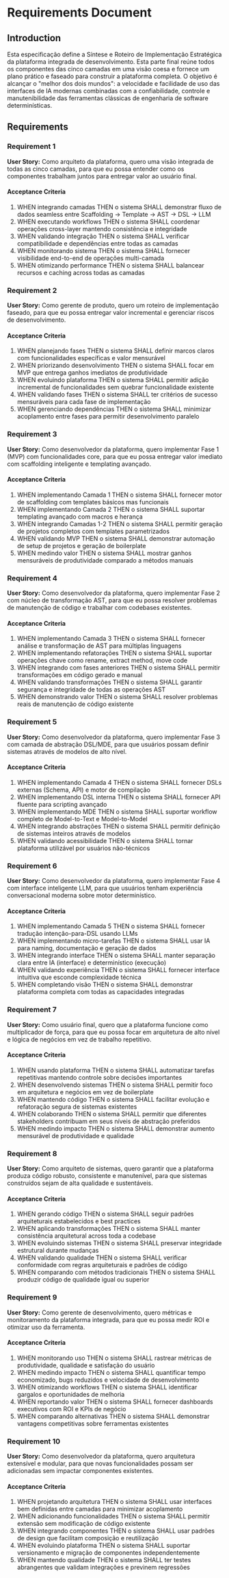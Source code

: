 # Requirements Document

## Introduction

Esta especificação define a Síntese e Roteiro de Implementação Estratégica da plataforma integrada de desenvolvimento. Esta parte final reúne todos os componentes das cinco camadas em uma visão coesa e fornece um plano prático e faseado para construir a plataforma completa. O objetivo é alcançar o "melhor dos dois mundos": a velocidade e facilidade de uso das interfaces de IA modernas combinadas com a confiabilidade, controle e manutenibilidade das ferramentas clássicas de engenharia de software determinísticas.

## Requirements

### Requirement 1

**User Story:** Como arquiteto da plataforma, quero uma visão integrada de todas as cinco camadas, para que eu possa entender como os componentes trabalham juntos para entregar valor ao usuário final.

#### Acceptance Criteria

1. WHEN integrando camadas THEN o sistema SHALL demonstrar fluxo de dados seamless entre Scaffolding → Template → AST → DSL → LLM
2. WHEN executando workflows THEN o sistema SHALL coordenar operações cross-layer mantendo consistência e integridade
3. WHEN validando integração THEN o sistema SHALL verificar compatibilidade e dependências entre todas as camadas
4. WHEN monitorando sistema THEN o sistema SHALL fornecer visibilidade end-to-end de operações multi-camada
5. WHEN otimizando performance THEN o sistema SHALL balancear recursos e caching across todas as camadas

### Requirement 2

**User Story:** Como gerente de produto, quero um roteiro de implementação faseado, para que eu possa entregar valor incremental e gerenciar riscos de desenvolvimento.

#### Acceptance Criteria

1. WHEN planejando fases THEN o sistema SHALL definir marcos claros com funcionalidades específicas e valor mensurável
2. WHEN priorizando desenvolvimento THEN o sistema SHALL focar em MVP que entrega ganhos imediatos de produtividade
3. WHEN evoluindo plataforma THEN o sistema SHALL permitir adição incremental de funcionalidades sem quebrar funcionalidade existente
4. WHEN validando fases THEN o sistema SHALL ter critérios de sucesso mensuráveis para cada fase de implementação
5. WHEN gerenciando dependências THEN o sistema SHALL minimizar acoplamento entre fases para permitir desenvolvimento paralelo

### Requirement 3

**User Story:** Como desenvolvedor da plataforma, quero implementar Fase 1 (MVP) com funcionalidades core, para que eu possa entregar valor imediato com scaffolding inteligente e templating avançado.

#### Acceptance Criteria

1. WHEN implementando Camada 1 THEN o sistema SHALL fornecer motor de scaffolding com templates básicos mas funcionais
2. WHEN implementando Camada 2 THEN o sistema SHALL suportar templating avançado com macros e herança
3. WHEN integrando Camadas 1-2 THEN o sistema SHALL permitir geração de projetos completos com templates parametrizados
4. WHEN validando MVP THEN o sistema SHALL demonstrar automação de setup de projetos e geração de boilerplate
5. WHEN medindo valor THEN o sistema SHALL mostrar ganhos mensuráveis de produtividade comparado a métodos manuais

### Requirement 4

**User Story:** Como desenvolvedor da plataforma, quero implementar Fase 2 com núcleo de transformação AST, para que eu possa resolver problemas de manutenção de código e trabalhar com codebases existentes.

#### Acceptance Criteria

1. WHEN implementando Camada 3 THEN o sistema SHALL fornecer análise e transformação de AST para múltiplas linguagens
2. WHEN implementando refatorações THEN o sistema SHALL suportar operações chave como rename, extract method, move code
3. WHEN integrando com fases anteriores THEN o sistema SHALL permitir transformações em código gerado e manual
4. WHEN validando transformações THEN o sistema SHALL garantir segurança e integridade de todas as operações AST
5. WHEN demonstrando valor THEN o sistema SHALL resolver problemas reais de manutenção de código existente

### Requirement 5

**User Story:** Como desenvolvedor da plataforma, quero implementar Fase 3 com camada de abstração DSL/MDE, para que usuários possam definir sistemas através de modelos de alto nível.

#### Acceptance Criteria

1. WHEN implementando Camada 4 THEN o sistema SHALL fornecer DSLs externas (Schema, API) e motor de compilação
2. WHEN implementando DSL interna THEN o sistema SHALL fornecer API fluente para scripting avançado
3. WHEN implementando MDE THEN o sistema SHALL suportar workflow completo de Model-to-Text e Model-to-Model
4. WHEN integrando abstrações THEN o sistema SHALL permitir definição de sistemas inteiros através de modelos
5. WHEN validando acessibilidade THEN o sistema SHALL tornar plataforma utilizável por usuários não-técnicos

### Requirement 6

**User Story:** Como desenvolvedor da plataforma, quero implementar Fase 4 com interface inteligente LLM, para que usuários tenham experiência conversacional moderna sobre motor determinístico.

#### Acceptance Criteria

1. WHEN implementando Camada 5 THEN o sistema SHALL fornecer tradução intenção-para-DSL usando LLMs
2. WHEN implementando micro-tarefas THEN o sistema SHALL usar IA para naming, documentação e geração de dados
3. WHEN integrando interface THEN o sistema SHALL manter separação clara entre IA (interface) e determinístico (execução)
4. WHEN validando experiência THEN o sistema SHALL fornecer interface intuitiva que esconde complexidade técnica
5. WHEN completando visão THEN o sistema SHALL demonstrar plataforma completa com todas as capacidades integradas

### Requirement 7

**User Story:** Como usuário final, quero que a plataforma funcione como multiplicador de força, para que eu possa focar em arquitetura de alto nível e lógica de negócios em vez de trabalho repetitivo.

#### Acceptance Criteria

1. WHEN usando plataforma THEN o sistema SHALL automatizar tarefas repetitivas mantendo controle sobre decisões importantes
2. WHEN desenvolvendo sistemas THEN o sistema SHALL permitir foco em arquitetura e negócios em vez de boilerplate
3. WHEN mantendo código THEN o sistema SHALL facilitar evolução e refatoração segura de sistemas existentes
4. WHEN colaborando THEN o sistema SHALL permitir que diferentes stakeholders contribuam em seus níveis de abstração preferidos
5. WHEN medindo impacto THEN o sistema SHALL demonstrar aumento mensurável de produtividade e qualidade

### Requirement 8

**User Story:** Como arquiteto de sistemas, quero garantir que a plataforma produza código robusto, consistente e manutenível, para que sistemas construídos sejam de alta qualidade e sustentáveis.

#### Acceptance Criteria

1. WHEN gerando código THEN o sistema SHALL seguir padrões arquiteturais estabelecidos e best practices
2. WHEN aplicando transformações THEN o sistema SHALL manter consistência arquitetural across toda a codebase
3. WHEN evoluindo sistemas THEN o sistema SHALL preservar integridade estrutural durante mudanças
4. WHEN validando qualidade THEN o sistema SHALL verificar conformidade com regras arquiteturais e padrões de código
5. WHEN comparando com métodos tradicionais THEN o sistema SHALL produzir código de qualidade igual ou superior

### Requirement 9

**User Story:** Como gerente de desenvolvimento, quero métricas e monitoramento da plataforma integrada, para que eu possa medir ROI e otimizar uso da ferramenta.

#### Acceptance Criteria

1. WHEN monitorando uso THEN o sistema SHALL rastrear métricas de produtividade, qualidade e satisfação do usuário
2. WHEN medindo impacto THEN o sistema SHALL quantificar tempo economizado, bugs reduzidos e velocidade de desenvolvimento
3. WHEN otimizando workflows THEN o sistema SHALL identificar gargalos e oportunidades de melhoria
4. WHEN reportando valor THEN o sistema SHALL fornecer dashboards executivos com ROI e KPIs de negócio
5. WHEN comparando alternativas THEN o sistema SHALL demonstrar vantagens competitivas sobre ferramentas existentes

### Requirement 10

**User Story:** Como desenvolvedor da plataforma, quero arquitetura extensível e modular, para que novas funcionalidades possam ser adicionadas sem impactar componentes existentes.

#### Acceptance Criteria

1. WHEN projetando arquitetura THEN o sistema SHALL usar interfaces bem definidas entre camadas para minimizar acoplamento
2. WHEN adicionando funcionalidades THEN o sistema SHALL permitir extensão sem modificação de código existente
3. WHEN integrando componentes THEN o sistema SHALL usar padrões de design que facilitam composição e reutilização
4. WHEN evoluindo plataforma THEN o sistema SHALL suportar versionamento e migração de componentes independentemente
5. WHEN mantendo qualidade THEN o sistema SHALL ter testes abrangentes que validam integrações e previnem regressões
